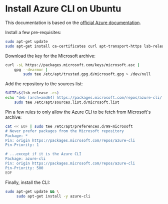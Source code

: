 # Install Azure CLI on Ubuntu

This documentation is based on the [official Azure documentation](https://docs.microsoft.com/en-us/cli/azure/install-azure-cli-linux?pivots=apt#option-2-step-by-step-installation-instructions).

Install a few pre-requisites:

```bash
sudo apt-get update
sudo apt-get install ca-certificates curl apt-transport-https lsb-release gnupg
```

Download the key for the Microsoft archive:

```bash
curl -sL https://packages.microsoft.com/keys/microsoft.asc |
    gpg --dearmor |
        sudo tee /etc/apt/trusted.gpg.d/microsoft.gpg > /dev/null
```

Add the repository to the sources list:

```bash
SUITE=$(lsb_release -cs)
echo "deb [arch=amd64] https://packages.microsoft.com/repos/azure-cli/ $SUITE main" |
    sudo tee /etc/apt/sources.list.d/microsoft.list
```

Pin a few rules to only allow the Azure CLI to be fetch from Microsoft's archive:

```bash
cat << EOF | sudo tee /etc/apt/preferences.d/99-microsoft
# Never prefer packages from the Microsoft repository
Package: *
Pin: origin https://packages.microsoft.com/repos/azure-cli
Pin-Priority: 1

# ...except if it is the Azure CLI
Package: azure-cli
Pin: origin https://packages.microsoft.com/repos/azure-cli
Pin-Priority: 500
EOF
```

Finally, install the CLI:

```bash
sudo apt-get update && \
     sudo apt-get install -y azure-cli
```
